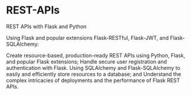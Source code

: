 # REST-APIs
REST APIs with Flask and Python

Using Flask and popular extensions Flask-RESTful, Flask-JWT, and Flask-SQLAlchemy:

Create resource-based, production-ready REST APIs using Python, Flask, and popular Flask extensions;
Handle secure user registration and authentication with Flask.
Using SQLAlchemy and Flask-SQLAlchemy to easily and efficiently store resources to a database; and
Understand the complex intricacies of deployments and the performance of Flask REST APIs.
